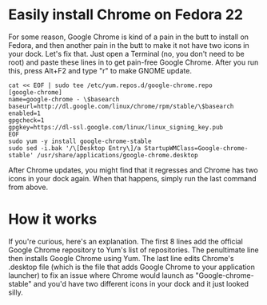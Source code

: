 # Easily install Chrome on Fedora 22

For some reason, Google Chrome is kind of a pain in the butt to install on 
Fedora, and then another pain in the butt to make it not have two icons in your 
dock. Let's fix that. Just open a Terminal (no, you don't need to be root) and 
paste these lines in to get pain-free Google Chrome. After you run this, press 
Alt+F2 and type "r" to make GNOME update.

```
cat << EOF | sudo tee /etc/yum.repos.d/google-chrome.repo
[google-chrome]
name=google-chrome - \$basearch
baseurl=http://dl.google.com/linux/chrome/rpm/stable/\$basearch
enabled=1
gpgcheck=1
gpgkey=https://dl-ssl.google.com/linux/linux_signing_key.pub
EOF
sudo yum -y install google-chrome-stable
sudo sed -i.bak '/\[Desktop Entry\]/a StartupWMClass=Google-chrome-stable' /usr/share/applications/google-chrome.desktop
```

After Chrome updates, you might find that it regresses and Chrome has two icons in your dock again. When that happens, simply run the last command from above.

# How it works

If you're curious, here's an explanation. The first 8 lines add the official 
Google Chrome repository to Yum's list of repositories. The penultimate line 
then installs Google Chrome using Yum. The last line edits Chrome's .desktop 
file (which is the file that adds Google Chrome to your application launcher) 
to fix an issue where Chrome would launch as "Google-chrome-stable" and you'd 
have two different icons in your dock and it just looked silly.

